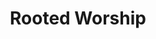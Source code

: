 ---
layout: petal
number: 8
title: Rooted Worship
tagline: Embed the fifth mark of mission more fully in liturgy, rituals, and all forms of worship
nav_order: 10
icon_shortcode: Rootedworship
colour: 991915
text_colour: FFFFFF
has_children: false
has_toc: false
---